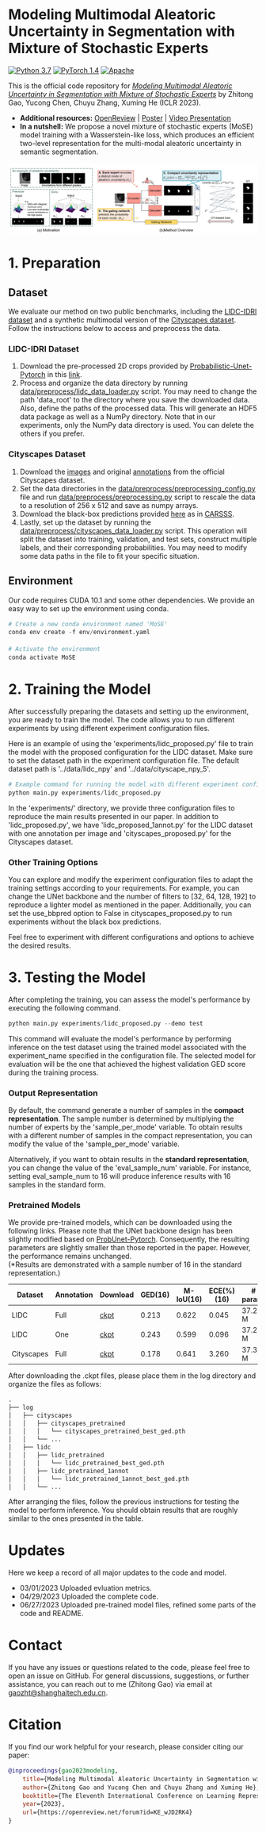 # Modeling Multimodal Aleatoric Uncertainty in Segmentation with Mixture of Stochastic Experts
[![Python 3.7](https://img.shields.io/badge/Python-3.8-3776AB.svg?logo=python)](https://www.python.org/) [![PyTorch 1.4](https://img.shields.io/badge/PyTorch-1.10-EE4C2C.svg?logo=pytorch)](https://pytorch.org/docs/1.4.0/) [![Apache](https://img.shields.io/badge/License-Apache-3DA639.svg?logo=open-source-initiative)](LICENSE)

This is the official code repository for [*Modeling Multimodal Aleatoric Uncertainty in Segmentation with Mixture of Stochastic Experts*](https://arxiv.org/pdf/2212.07328.pdf) by Zhitong Gao, Yucong Chen, Chuyu Zhang, Xuming He (ICLR 2023).
- **Additional resources:** [OpenReview](https://openreview.net/forum?id=KE_wJD2RK4)  | [Poster](https://gaozhitong.github.io/posters/poster-iclr.pdf) | [Video Presentation](https://www.youtube.com/watch?v=SVyqWKnR_pQ)
- **In a nutshell:** We propose a novel mixture of stochastic experts (MoSE) model training with a Wasserstein-like loss, which produces an efficient two-level representation for the multi-modal aleatoric uncertainty in semantic segmentation.

![avatar](imgs/overview.jpg)
# 1. Preparation
## Dataset
We evaluate our method on two public benchmarks, including the [LIDC-IDRI dataset](https://wiki.cancerimagingarchive.net/display/Public/LIDC-IDRI) 
and a synthetic multimodal version of the [Cityscapes dataset](https://www.cityscapes-dataset.com/).
Follow the instructions below to access and preprocess the data.
### LIDC-IDRI Dataset
1. Download the pre-processed 2D crops provided by [Probabilistic-Unet-Pytorch](https://github.com/stefanknegt/Probabilistic-Unet-Pytorch) in this [link](https://drive.google.com/drive/folders/1xKfKCQo8qa6SAr3u7qWNtQjIphIrvmd5?usp=sharing).
2. Process and organize the data directory by running [data/preprocess/lidc_data_loader.py](data/preprocess/lidc_data_loader.py) script. You may need to change the path 'data_root' to the directory where
you save the downloaded data.  Also, define the paths of the processed data. 
This will generate an HDF5 data package as well as a NumPy directory. Note that in our experiments, only the NumPy data directory is used. You can delete the others if you prefer.

### Cityscapes Dataset
1. Download the [images](https://www.cityscapes-dataset.com/file-handling/?packageID=3) and original [annotations](https://www.cityscapes-dataset.com/file-handling/?packageID=1) from the official Cityscapes dataset.
2. Set the data directories in the [data/preprocess/preprocessing_config.py](data/preprocess/preprocessing_config.py) file and run [data/preprocess/preprocessing.py](data/preprocess/preprocessing.py) script to rescale the data to a resolution of 256 x 512 and save as numpy arrays.
3. Download the black-box predictions provided [here](https://drive.google.com/file/d/1EkJD1PUe7J5f5oc_VvUj-7a7XTT-I-Gc/view) as in [CARSSS](https://drive.google.com/file/d/1EkJD1PUe7J5f5oc_VvUj-7a7XTT-I-Gc/view). 
4. Lastly, set up the dataset by running the [data/preprocess/cityscapes_data_loader.py](data/preprocess/cityscapes_data_loader.py) script.
This operation will split the dataset into training, validation, and test sets, construct multiple labels, and their corresponding probabilities. You may need to modify some data paths in the file to fit your specific situation.

## Environment
Our code requires CUDA 10.1 and some other dependencies. We provide an easy way to set up the environment using conda.
```python
# Create a new conda environment named 'MoSE'
conda env create -f env/environment.yaml

# Activate the environment
conda activate MoSE
```
# 2. Training the Model
After successfully preparing the datasets and setting up the environment, you are ready to train the model. 
The code allows you to run different experiments by using different experiment configuration files.

Here is an example of using the 'experiments/lidc_proposed.py' file to train the model with the proposed configuration for the LIDC dataset. Make sure to set the dataset path in the experiment configuration file. The default dataset path is '../data/lidc_npy' and '../data/cityscape_npy_5'.

```python
# Example command for running the model with different experiment configuration files
python main.py experiments/lidc_proposed.py
```
In the 'experiments/' directory, we provide three configuration files to reproduce the main results presented in our paper. In addition to 'lidc_proposed.py', we have 'lidc_proposed_1annot.py' for the LIDC dataset with one annotation per image and 'cityscapes_proposed.py' for the Cityscapes dataset.

### Other Training Options
You can explore and modify the experiment configuration files to adapt the training settings according to your requirements. 
For example, you can change the UNet backbone and the number of filters to [32, 64, 128, 192] to reproduce a lighter model as mentioned in the paper. 
Additionally, you can set the use_bbpred option to False in cityscapes_proposed.py to run experiments without the black box predictions.

Feel free to experiment with different configurations and options to achieve the desired results.

# 3. Testing the Model
After completing the training, you can assess the model's performance by executing the following command.
```python
python main.py experiments/lidc_proposed.py --demo test
```
This command will evaluate the model's performance by performing inference on the test dataset using the trained model associated 
with the experiment_name specified in the configuration file. The selected model for evaluation will be the one that achieved the highest validation GED score during the training process.

### Output Representation
By default, the command generate a number of samples in the **compact representation**. 
The sample number is determined by multiplying the number of experts by the 'sample_per_mode' variable.
To obtain results with a different number of samples in the compact representation, you can modify the value of the 'sample_per_mode' variable.

Alternatively, if you want to obtain results in the **standard representation**, you can change the value of the 'eval_sample_num' variable. 
For instance, setting eval_sample_num to 16 will produce inference results with 16 samples in the standard form.

### Pretrained Models
We provide pre-trained models, which can be downloaded using the following links. 
Please note that the UNet backbone design has been slightly modified based on [ProbUnet-Pytorch](https://github.com/stefanknegt/Probabilistic-Unet-Pytorch). 
Consequently, the resulting parameters are slightly smaller than those reported in the paper. However, the performance remains unchanged. \
(*Results are demonstrated with a sample number of 16 in the standard representation.)

| Dataset     | Annotation | Download                       | GED(16)  | M-IoU(16) | ECE(%)(16)  | # param.  |
|-------------|------------|--------------------------------|------|-------|------|------|
| LIDC        | Full       | [ckpt](https://drive.google.com/file/d/12JNF7JJ1gwQjrpIMBBZiA7lx_Q9UvYUE/view?usp=sharing) | 0.213 | 0.622   | 0.045 | 37.28 M|
| LIDC        | One        | [ckpt](https://drive.google.com/file/d/1UvcDHpi55NQhlzaeJZDDwocXOCxS8CT4/view?usp=sharing) | 0.243 | 0.599   | 0.096 | 37.28 M|
| Cityscapes  | Full       | [ckpt](https://drive.google.com/file/d/1L8_ED9TRswm1dy1zLerjQXlJdCmHju6j/view?usp=sharing) | 0.178 | 0.641   | 3.260 | 37.32 M|
 
After downloading the .ckpt files, please place them in the log directory and organize the files as follows:
```
.
├── log
│   ├── cityscapes
│   │   ├── cityscapes_pretrained
│   │   │   └── cityscapes_pretrained_best_ged.pth
│   │   └── ...
│   ├── lidc
│   │   ├── lidc_pretrained
│   │   │   └── lidc_pretrained_best_ged.pth
│   │   ├── lidc_pretrained_1annot
│   │   │   └── lidc_pretrained_1annot_best_ged.pth
│   │   └── ...
```
After arranging the files, follow the previous instructions for testing the model to perform inference. You should obtain results that are roughly similar to the ones presented in the table.

# Updates
Here we keep a record of all major updates to the code and model.
- 03/01/2023 Uploaded evluation metrics.
- 04/29/2023 Uploaded the complete code.  
- 06/27/2023 Uploaded pre-trained model files, refined some parts of the code and README.

# Contact
If you have any issues or questions related to the code, please feel free to open an issue on GitHub. 
For general discussions, suggestions, or further assistance, you can reach out to me (Zhitong Gao) via email at [gaozht@shanghaitech.edu.cn](mailto:gaozht@shanghaitech.edu.cn).


# Citation
If you find our work helpful for your research, please consider citing our paper:
```bibtex
@inproceedings{gao2023modeling,
    title={Modeling Multimodal Aleatoric Uncertainty in Segmentation with Mixture of Stochastic Experts},
    author={Zhitong Gao and Yucong Chen and Chuyu Zhang and Xuming He},
    booktitle={The Eleventh International Conference on Learning Representations },
    year={2023},
    url={https://openreview.net/forum?id=KE_wJD2RK4}
}
```